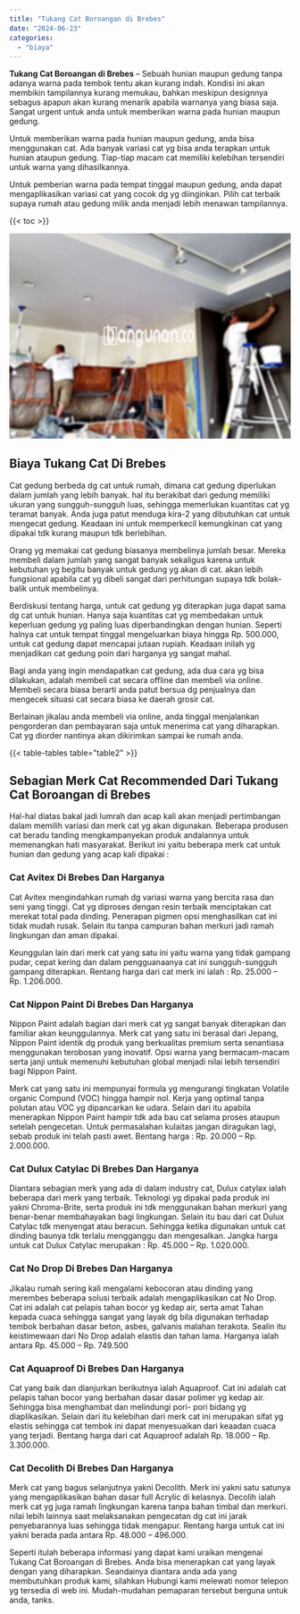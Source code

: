 ```yaml
---
title: "Tukang Cat Boroangan di Brebes"
date: "2024-06-23"
categories: 
  - "biaya"
---
```


**Tukang Cat Boroangan di Brebes** – Sebuah hunian maupun gedung tanpa adanya warna pada tembok tentu akan kurang indah. Kondisi ini akan membikin tampilannya kurang memukau, bahkan meskipun designnya sebagus apapun akan kurang menarik apabila warnanya yang biasa saja. Sangat urgent untuk anda untuk memberikan warna pada hunian maupun gedung.

Untuk memberikan warna pada hunian maupun gedung, anda bisa menggunakan cat. Ada banyak variasi cat yg bisa anda terapkan untuk hunian ataupun gedung. Tiap-tiap macam cat memiliki kelebihan tersendiri untuk warna yang dihasilkannya.

Untuk pemberian warna pada tempat tinggal maupun gedung, anda dapat mengaplikasikan variasi cat yang cocok dg yg diinginkan. Pilih cat terbaik supaya rumah atau gedung milik anda menjadi lebih menawan tampilannya.

{{< toc >}}

![Tukang Cat Boroangan di Brebes](/images/jasa-cat-murah27.png)

## Biaya Tukang Cat Di Brebes

Cat gedung berbeda dg cat untuk rumah, dimana cat gedung diperlukan dalam jumlah yang lebih banyak. hal itu berakibat dari gedung memiliki ukuran yang sungguh-sungguh luas, sehingga memerlukan kuantitas cat yg teramat banyak. Anda juga patut menduga kira-2 yang dibutuhkan cat untuk mengecat gedung. Keadaan ini untuk memperkecil kemungkinan cat yang dipakai tdk kurang maupun tdk berlebihan.

Orang yg memakai cat gedung biasanya membelinya jumlah besar. Mereka membeli dalam jumlah yang sangat banyak sekaligus karena untuk kebutuhan yg begitu banyak untuk gedung yg akan di cat. akan lebih fungsional apabila cat yg dibeli sangat dari perhitungan supaya tdk bolak-balik untuk membelinya.

Berdiskusi tentang harga, untuk cat gedung yg diterapkan juga dapat sama dg cat untuk hunian. Hanya saja kuantitas cat yg membedakan untuk keperluan gedung yg paling luas diperbandingkan dengan hunian. Seperti halnya cat untuk tempat tinggal mengeluarkan biaya hingga Rp. 500.000, untuk cat gedung dapat mencapai jutaan rupiah. Keadaan inilah yg menjadikan cat gedung poin dari harganya yg sangat mahal.

Bagi anda yang ingin mendapatkan cat gedung, ada dua cara yg bisa dilakukan, adalah membeli cat secara offline dan membeli via online. Membeli secara biasa berarti anda patut bersua dg penjualnya dan mengecek situasi cat secara biasa ke daerah grosir cat.

Berlainan jikalau anda membeli via online, anda tinggal menjalankan pengorderan dan pembayaran saja untuk menerima cat yang diharapkan. Cat yg diorder nantinya akan dikirimkan sampai ke rumah anda.

{{< table-tables table="table2" >}}

## Sebagian Merk Cat Recommended Dari Tukang Cat Boroangan di Brebes

Hal-hal diatas bakal jadi lumrah dan acap kali akan menjadi pertimbangan dalam memilih variasi dan merk cat yg akan digunakan. Beberapa produsen cat beradu tanding mengkampanyekan produk andalannya untuk memenangkan hati masyarakat. Berikut ini yaitu beberapa merk cat untuk hunian dan gedung yang acap kali dipakai :

### Cat Avitex Di Brebes Dan Harganya

Cat Avitex mengindahkan rumah dg variasi warna yang bercita rasa dan seni yang tinggi. Cat yg diproses dengan resin terbaik menciptakan cat merekat total pada dinding. Penerapan pigmen opsi menghasilkan cat ini tidak mudah rusak. Selain itu tanpa campuran bahan merkuri jadi ramah lingkungan dan aman dipakai.

Keunggulan lain dari merk cat yang satu ini yaitu warna yang tidak gampang pudar, cepat kering dan dalam pengguanaanya cat ini sungguh-sungguh gampang diterapkan. Rentang harga dari cat merk ini ialah : Rp. 25.000 – Rp. 1.206.000.

### Cat Nippon Paint Di Brebes Dan Harganya

Nippon Paint adalah bagian dari merk cat yg sangat banyak diterapkan dan familiar akan keunggulannya. Merk cat yang satu ini berasal dari Jepang, Nippon Paint identik dg produk yang berkualitas premium serta senantiasa menggunakan terobosan yang inovatif. Opsi warna yang bermacam-macam serta janji untuk memenuhi kebutuhan global menjadi nilai lebih tersendiri bagi Nippon Paint.

Merk cat yang satu ini mempunyai formula yg mengurangi tingkatan Volatile organic Compund (VOC) hingga hampir nol. Kerja yang optimal tanpa polutan atau VOC yg dipancarkan ke udara. Selain dari itu apabila menerapkan Nippon Paint hampir tdk ada bau cat selama proses ataupun setelah pengecetan. Untuk permasalahan kulaitas jangan diragukan lagi, sebab produk ini telah pasti awet. Bentang harga : Rp. 20.000 – Rp. 2.000.000.

### Cat Dulux Catylac Di Brebes Dan Harganya

Diantara sebagian merk yang ada di dalam industry cat, Dulux catylax ialah beberapa dari merk yang terbaik. Teknologi yg dipakai pada produk ini yakni Chroma-Brite, serta produk ini tdk menggunakan bahan merkuri yang benar-benar membahayakan bagi lingkungan. Selain itu bau dari cat Dulux Catylac tdk menyengat atau beracun. Sehingga ketika digunakan untuk cat dinding baunya tdk terlalu mengganggu dan mengesalkan. Jangka harga untuk cat Dulux Catylac merupakan : Rp. 45.000 – Rp. 1.020.000.

### Cat No Drop Di Brebes Dan Harganya

Jikalau rumah sering kali mengalami kebocoran atau dinding yang merembes beberapa solusi terbaik adalah mengaplikasikan cat No Drop. Cat ini adalah cat pelapis tahan bocor yg kedap air, serta amat Tahan kepada cuaca sehingga sangat yang layak dg bila digunakan terhadap tembok berbahan dasar beton, asbes, galvanis malahan terakota. Sealin itu keistimewaan dari No Drop adalah elastis dan tahan lama. Harganya ialah antara Rp. 45.000 – Rp. 749.500

### Cat Aquaproof Di Brebes Dan Harganya

Cat yang baik dan dianjurkan berikutnya ialah Aquaproof. Cat ini adalah cat pelapis tahan bocor yang berbahan dasar dasar polimer yg kedap air. Sehingga bisa menghambat dan melindungi pori- pori bidang yg diaplikasikan. Selain dari itu kelebihan dari merk cat ini merupakan sifat yg elastis sehingga cat tembok ini dapat menyesuaikan dari keaadan cuaca yang terjadi. Bentang harga dari cat Aquaproof adalah Rp. 18.000 – Rp. 3.300.000.

### Cat Decolith Di Brebes Dan Harganya

Merk cat yang bagus selanjutnya yakni Decolith. Merk ini yakni satu satunya yang mengaplikasikan bahan dasar full Acrylic di kelasnya. Decolih ialah merk cat yg juga ramah lingkungan karena tanpa bahan timbal dan merkuri. nilai lebih lainnya saat melaksanakan pengecatan dg cat ini jarak penyebarannya luas sehingga tidak mengapur. Rentang harga untuk cat ini yakni berada pada antara Rp. 48.000 – 496.000.

Seperti itulah beberapa informasi yang dapat kami uraikan mengenai Tukang Cat Boroangan di Brebes. Anda bisa menerapkan cat yang layak dengan yang diharapkan. Seandainya diantara anda ada yang membutuhkan produk kami, silahkan Hubungi kami melewati nomor telepon yg tersedia di web ini. Mudah-mudahan pemaparan tersebut berguna untuk anda, tanks.
